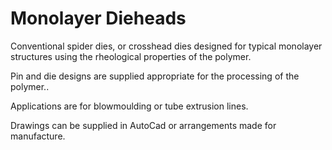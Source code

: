 Monolayer Dieheads
===================

Conventional spider dies, or crosshead dies designed for typical monolayer structures using the rheological properties of the polymer.

Pin and die designs are supplied appropriate for the processing of the polymer..

Applications are for blowmoulding or tube extrusion lines.

Drawings can be supplied in AutoCad or arrangements made for manufacture.